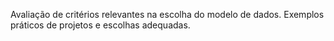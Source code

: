 Avaliação de critérios relevantes na escolha do modelo de dados.
Exemplos práticos de projetos e escolhas adequadas.
